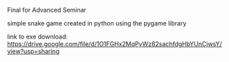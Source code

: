 Final for Advanced Seminar

simple snake game created in python using the pygame library

link to exe download: https://drive.google.com/file/d/1O1FGHx2MqPyWz82sachfdgHbYUnCjwsY/view?usp=sharing
